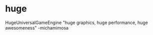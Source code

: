 huge
====

HugeUniversalGameEngine  "huge graphics, huge performance, huge awesomeness" -michamimosa
